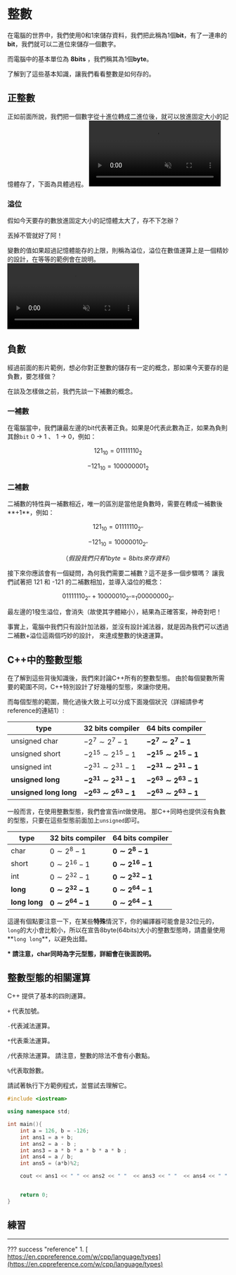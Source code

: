 # 整數

在電腦的世界中，我們使用0和1來儲存資料，我們把此稱為1個**bit**，有了一連串的**bit**，我們就可以二進位來儲存一個數字。

而電腦中的基本單位為 **8bits** ，我們稱其為1個**byte**。

了解到了這些基本知識，讓我們看看整數是如何存的。

## 正整數
正如前面所說，我們把一個數字從十進位轉成二進位後，就可以放進固定大小的記憶體存了，下面為具體過程。
<video autoplay muted loop controls><source src="../../media/2/interger.mp4" type="video/mp4"></video>


### 溢位
假如今天要存的數放進固定大小的記憶體太大了，存不下怎辦？

丟掉不管就好了阿！

變數的值如果超過記憶體能存的上限，則稱為溢位，溢位在數值運算上是一個精妙的設計，在等等的範例會在說明。
<video autoplay muted loop controls><source src="../../media/2/overflow.mp4" type="video/mp4"></video>

## 負數

經過前面的影片範例，想必你對正整數的儲存有一定的概念，那如果今天要存的是負數，要怎樣做？

在談及怎樣做之前，我們先談一下補數的概念。

### 一補數
在電腦當中，我們讓最左邊的bit代表著正負。如果是0代表此數為正，如果為負則其餘``bit`` 0 -> 1 、 1 -> 0，例如：

$$121_{10} = 01111110_{2}$$

$$-121_{10} = 100000001_{2}$$

### 二補數
二補數的特性與一補數相近，唯一的區別是當他是負數時，需要在轉成一補數後**+1**，例如：

$$121_{10} = 01111110_{2''}$$

$$-121_{10} = 10000010_{2''}$$

$$（假設我們只有1byte=8bits來存資料）$$

接下來你應該會有一個疑問，為何我們需要二補數？這不是多一個步驟嗎？
讓我們試著把 121 和 -121 的二補數相加，並導入溢位的概念：

$$ 01111110_{2''} + 10000010_{2''} = _{1}00000000_{2''}$$

最左邊的1發生溢位，會消失（故使其字體縮小），結果為正確答案，神奇對吧！

事實上，電腦中我們只有設計加法器，並沒有設計減法器，就是因為我們可以透過二補數+溢位這兩個巧妙的設計，
來達成整數的快速運算。

## C++中的整數型態

在了解到這些背後知識後，我們來討論C++所有的整數型態。
由於每個變數所需要的範圍不同，C++特別設計了好幾種的型態，來讓你使用。

而每個型態的範圍，簡化過後大致上可以分成下面幾個狀況（詳細請參考reference的連結1）:

| type | 32 bits compiler | 64 bits compiler|
|------|------------------|----------------|
| unsigned char | $-2^7\sim2^7-1$    | **$-2^7\sim2^7-1$**  | 
| unsigned short| $-2^{15}\sim2^{15}-1$    | **$-2^{15}\sim2^{15}-1$** |
| unsigned int  | $-2^{31}\sim2^{31}-1$    | **$-2^{31}\sim2^{31}-1$** |
| **unsigned long** | **$-2^{31}\sim2^{31}-1$**| **$-2^{63}\sim2^{63}-1$**|
| **unsigned long long** | **$-2^{63}\sim2^{63}-1$**| **$-2^{63}\sim2^{63}-1$**|

一般而言，在使用整數型態，我們會宣告int做使用。
那C++同時也提供沒有負數的型態，只要在這些型態前面加上``unsigned``即可。

| type | 32 bits compiler | 64 bits compiler|
|------|------------------|----------------|
| char | $0\sim2^8-1$    | **$0\sim2^{8}-1$**  | 
| short| $0\sim2^{16}-1$    | **$0\sim2^{16}-1$** |
| int  | $0\sim2^{32}-1$    | **$0\sim2^{32}-1$** |
| **long** | **$0\sim2^{32}-1$**| **${0}\sim2^{64}-1$**|
| **long long** | **${0}\sim2^{64}-1$**| **${0}\sim2^{64}-1$**|


這邊有個點要注意一下，在某些**特殊**情況下，你的編譯器可能會是32位元的，``long``的大小會比較小，所以在宣告8byte(64bits)大小的整數型態時，請盡量使用**``long long``**，以避免出錯。


**\* 請注意，char同時為字元型態，詳細會在後面說明。**


## 整數型態的相關運算

C++ 提供了基本的四則運算。

``+`` 代表加號。

``-``代表減法運算。

``*``代表乘法運算。

``/``代表除法運算。
請注意，整數的除法不會有小數點。

``%``代表取餘數。


請試著執行下方範例程式，並嘗試去理解它。

```cpp linenums="1"
#include <iostream>

using namespace std;

int main(){
    int a = 126, b = -126;
    int ans1 = a + b;
    int ans2 = a - b ;
    int ans3 = a * b * a * b * a * b ;
    int ans4 = a / b;
    int ans5 = (a*b)%2;

    cout << ans1 << " " << ans2 << " "  << ans3 << " "  << ans4 << " "  << ans5 << endl;


    return 0;
}

```



## 練習



---


??? success "reference"
    1. [ https://en.cppreference.com/w/cpp/language/types](https://en.cppreference.com/w/cpp/language/types)
